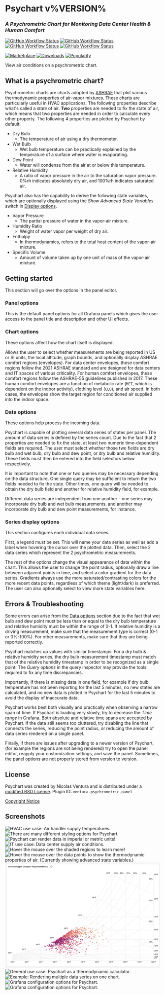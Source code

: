 # Psychart v%VERSION%

### _A Psychrometric Chart for Monitoring Data Center Health & Human Comfort_

[![GitHub Workflow Status](https://img.shields.io/github/actions/workflow/status/nicfv/Psychart/ci.yml)](https://github.com/nicfv/Psychart)
[![GitHub Workflow Status](https://img.shields.io/github/actions/workflow/status/nicfv/Psychart/is-compatible.yml?label=compatible)](https://github.com/nicfv/Psychart)
[![GitHub Workflow Status](https://img.shields.io/github/actions/workflow/status/nicfv/Psychart/release.yml?label=release)](https://github.com/nicfv/Psychart/releases)
[![GitHub Workflow Status](https://img.shields.io/github/actions/workflow/status/nicfv/Psychart/pages.yml?label=pages)](https://psychart.nicfv.com/)

[![Marketplace](https://img.shields.io/badge/dynamic/json?logo=grafana&color=F47A20&label=marketplace&prefix=v&query=version&url=https%3A%2F%2Fgrafana.com%2Fapi%2Fplugins%2Fventura-psychrometric-panel)](https://grafana.com/grafana/plugins/ventura-psychrometric-panel)
[![Downloads](https://img.shields.io/badge/dynamic/json?logo=grafana&color=F47A20&label=downloads&query=downloads&url=https%3A%2F%2Fgrafana.com%2Fapi%2Fplugins%2Fventura-psychrometric-panel)](https://grafana.com/grafana/plugins/ventura-psychrometric-panel)
[![Popularity](https://img.shields.io/badge/dynamic/json?logo=grafana&color=F47A20&label=popularity&query=popularity&url=https%3A%2F%2Fgrafana.com%2Fapi%2Fplugins%2Fventura-psychrometric-panel)](https://grafana.com/grafana/plugins/ventura-psychrometric-panel)

View air conditions on a psychrometric chart.

## What is a psychrometric chart?

Psychrometric charts are charts adopted by [ASHRAE](https://www.ashrae.org/) that plot various thermodynamic properties of air-vapor mixtures. These charts are particularly useful in HVAC applications. The following properties describe what's called a _state_ of air. **Two** properties are needed to fix the state of air, which means that two properties are needed in order to calculate every other property. The following 4 properties are plotted by Psychart by default:

- Dry Bulb
  - The temperature of air using a dry thermometer.
- Wet Bulb
  - Wet bulb temperature can be practically explained by the temperature of a surface where water is evaporating.
- Dew Point
  - Water will condense from the air at or below this temperature.
- Relative Humidity
  - A ratio of vapor pressure in the air to the saturation vapor pressure. 0%rh indicates absolutely dry air, and 100%rh indicates saturated air.

Psychart also has the capability to derive the following state variables, which are optionally displayed using the _Show Advanced State Variables_ switch in [Display options](#display-options).

- Vapor Pressure
  - The partial pressure of water in the vapor-air mixture.
- Humidity Ratio
  - Weight of water vapor per weight of dry air.
- Enthalpy
  - In thermodynamics, refers to the total heat content of the vapor-air mixture.
- Specific Volume
  - Amount of volume taken up by one unit of mass of the vapor-air mixture.

## Getting started

This section will go over the options in the panel editor.

### Panel options

This is the default panel options for all Grafana panels which gives the user access to the panel title and description and other UI effects.

### Chart options

These options affect how the chart itself is displayed.

Allows the user to select whether measurements are being reported in US or SI units, the local altitude, graph bounds, and optionally display ASHRAE comfort regions (envelopes). For data center envelopes, these comfort regions follow the 2021 ASHRAE standard and are designed for data centers and IT spaces of various criticality. For human comfort envelopes, these comfort regions follow the ASHRAE-55 guidelines published in 2017. These human comfort envelopes are a function of metabolic rate (`MET`, which is dependent on the indoor activity), clothing level (`CLO`), and air speed. In both cases, the envelopes show the target region for conditioned air supplied into the indoor space.

### Data options

These options help process the incoming data.

Psychart is capable of plotting several data series of states per panel. The amount of data series is defined by the series count. Due to the fact that 2 properties are needed to fix the state, at least two numeric time-dependent fields are required. The user must select whether those two fields are dry bulb and wet bulb, dry bulb and dew point, or dry bulb and relative humidity. These fields must then be entered into the field selectors below respectively.

It is important to note that one or two queries may be necessary depending on the data structure. One single query may be sufficient to return the two fields needed to fix the state. Other times, one query will be needed to obtain the dry bulb field and another for relative humidity field, for example.

Different data series are independent from one another - one series may incorporate dry bulb and wet bulb measurements, and another may incorporate dry bulb and dew point measurements, for instance.

### Series display options

This section configures each individual data series.

First, a legend must be set. This will name your data series as well as add a label when hovering the cursor over the plotted data. Then, select the 2 data series which represent the 2 psychrometric measurements.

The rest of the options change the visual appearance of data within the chart. This allows the user to change the point radius, optionally draw a line between adjacent points in time, and select a color gradient for the data series. Gradients always use the more saturated/contrasting colors for the more recent data points, regardless of which theme (light/dark) is preferred. The user can also optionally select to view more state variables here.

## Errors & Troubleshooting

Some errors can arise from the [Data options](#data-options) section due to the fact that wet bulb and dew point must be less than or equal to the dry bulb temperature and relative humidity must be within the range of 0-1. If relative humidity is a driving measurement, make sure that the measurement type is correct (0-1 or 0%-100%). For other measurements, make sure that they are being reported correctly.

Psychart matches up values with similar timestamps. For a dry bulb & relative humidity series, the dry bulb measurement timestamp must match that of the relative humidity timestamp in order to be recognized as a single point. The _Query options_ in the query inspector may provide the tools required to fix any time discrepancies.

Importantly, if there is missing data in one field, for example if dry bulb temperature has not been reporting for the last 5 minutes, no new states are calculated, and no new data is plotted in Psychart for the last 5 minutes to avoid the display of inaccurate data.

Psychart works best both visually and practically when observing a narrow span of time. If Psychart is loading very slowly, try to decrease the _Time range_ in Grafana. Both absolute and relative time spans are accepted by Psychart. If the data still seems too cluttered, try disabling the line that connects the series, reducing the point radius, or reducing the amount of data series rendered on a single panel.

Finally, if there are issues after upgrading to a newer version of Psychart, (for example the regions are not being rendered) try to open the panel editor, reapply your customization settings, and save the panel. Sometimes, the panel options are not properly stored from version to version.

## License

Psychart was created by Nicolas Ventura and is distributed under a [modified BSD License](https://raw.githubusercontent.com/nicfv/Psychart/main/LICENSE). Plugin ID: `ventura-psychrometric-panel`

[Copyright Notice](https://raw.githubusercontent.com/nicfv/Psychart/main/LEGAL)

## Screenshots

![HVAC use case: Air handler supply temperatures.](https://raw.githubusercontent.com/nicfv/Psychart/main/screenshots/summer.png)
![There are many different styling options for Psychart.](https://raw.githubusercontent.com/nicfv/Psychart/main/screenshots/winter.png)
![Psychart can render data in imperial or metric units!](https://raw.githubusercontent.com/nicfv/Psychart/main/screenshots/metric.png)
![IT use case: Data center supply air conditions.](https://raw.githubusercontent.com/nicfv/Psychart/main/screenshots/data_center.png)
![Hover the mouse over the shaded regions to learn more!](https://raw.githubusercontent.com/nicfv/Psychart/main/screenshots/region_hover.png)
![Hover the mouse over the data points to show the thermodynamic properties of air. (Currently showing advanced state variables.)](https://raw.githubusercontent.com/nicfv/Psychart/main/screenshots/style.png)
![Meteorological use case: Long-term outdoor air conditions.](https://raw.githubusercontent.com/nicfv/Psychart/main/screenshots/outdoor.png)
![General use case: Psychart as a thermodynamic calculator.](https://raw.githubusercontent.com/nicfv/Psychart/main/screenshots/calc.png)
![Example: Rendering multiple data series on one chart.](https://raw.githubusercontent.com/nicfv/Psychart/main/screenshots/multi_series.png)
![Grafana configuration options for Psychart.](https://raw.githubusercontent.com/nicfv/Psychart/main/screenshots/editor_1.png)
![Grafana configuration options for Psychart.](https://raw.githubusercontent.com/nicfv/Psychart/main/screenshots/editor_2.png)

